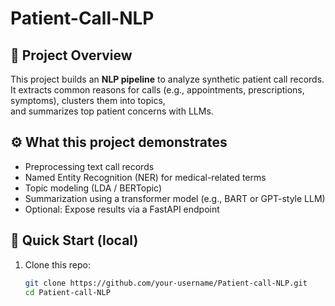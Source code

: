 # Patient-Call-NLP

## 📌 Project Overview
This project builds an **NLP pipeline** to analyze synthetic patient call records.  
It extracts common reasons for calls (e.g., appointments, prescriptions, symptoms), clusters them into topics,  
and summarizes top patient concerns with LLMs.

## ⚙️ What this project demonstrates
- Preprocessing text call records
- Named Entity Recognition (NER) for medical-related terms
- Topic modeling (LDA / BERTopic)
- Summarization using a transformer model (e.g., BART or GPT-style LLM)
- Optional: Expose results via a FastAPI endpoint

## 🚀 Quick Start (local)
1. Clone this repo:
   ```bash
   git clone https://github.com/your-username/Patient-call-NLP.git
   cd Patient-call-NLP
